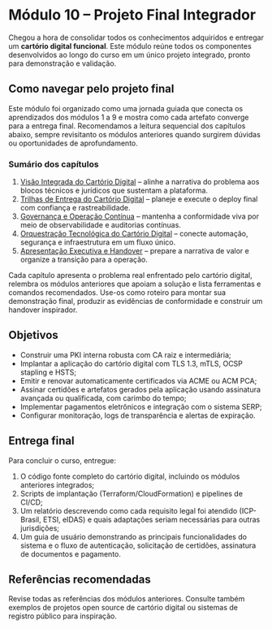 # Módulo 10 – Projeto Final Integrador

Chegou a hora de consolidar todos os conhecimentos adquiridos e entregar um **cartório digital funcional**. Este módulo reúne todos os componentes desenvolvidos ao longo do curso em um único projeto integrado, pronto para demonstração e validação.

## Como navegar pelo projeto final

Este módulo foi organizado como uma jornada guiada que conecta os aprendizados dos módulos 1 a 9 e mostra como cada artefato converge para a entrega final. Recomendamos a leitura sequencial dos capítulos abaixo, sempre revisitanto os módulos anteriores quando surgirem dúvidas ou oportunidades de aprofundamento.

### Sumário dos capítulos

1. [Visão Integrada do Cartório Digital](01_visao_integrada.md) – alinhe a narrativa do problema aos blocos técnicos e jurídicos que sustentam a plataforma.
2. [Trilhas de Entrega do Cartório Digital](02_trilhas_entrega_cartorio.md) – planeje e execute o deploy final com confiança e rastreabilidade.
3. [Governança e Operação Contínua](03_governanca_operacao.md) – mantenha a conformidade viva por meio de observabilidade e auditorias contínuas.
4. [Orquestração Tecnológica do Cartório Digital](04_orquestracao_tecnologia.md) – conecte automação, segurança e infraestrutura em um fluxo único.
5. [Apresentação Executiva e Handover](05_apresentacao_execucao.md) – prepare a narrativa de valor e organize a transição para a operação.

Cada capítulo apresenta o problema real enfrentado pelo cartório digital, relembra os módulos anteriores que apoiam a solução e lista ferramentas e comandos recomendados. Use-os como roteiro para montar sua demonstração final, produzir as evidências de conformidade e construir um handover inspirador.

## Objetivos

- Construir uma PKI interna robusta com CA raiz e intermediária;
- Implantar a aplicação do cartório digital com TLS 1.3, mTLS, OCSP stapling e HSTS;
- Emitir e renovar automaticamente certificados via ACME ou ACM PCA;
- Assinar certidões e artefatos gerados pela aplicação usando assinatura avançada ou qualificada, com carimbo do tempo;
- Implementar pagamentos eletrônicos e integração com o sistema SERP;
- Configurar monitoração, logs de transparência e alertas de expiração.

## Entrega final

Para concluir o curso, entregue:

1. O código fonte completo do cartório digital, incluindo os módulos anteriores integrados;
2. Scripts de implantação (Terraform/CloudFormation) e pipelines de CI/CD;
3. Um relatório descrevendo como cada requisito legal foi atendido (ICP-Brasil, ETSI, eIDAS) e quais adaptações seriam necessárias para outras jurisdições;
4. Um guia de usuário demonstrando as principais funcionalidades do sistema e o fluxo de autenticação, solicitação de certidões, assinatura de documentos e pagamento.

## Referências recomendadas

Revise todas as referências dos módulos anteriores. Consulte também exemplos de projetos open source de cartório digital ou sistemas de registro público para inspiração.
